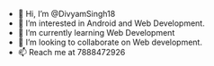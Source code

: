 - 👋 Hi, I’m @DivyamSingh18
- 👀 I’m interested in Android and Web Development.
- 🌱 I’m currently learning Web Development
- 💞️ I’m looking to collaborate on Web development.
- 📫 Reach me at 7888472926

<!---
DivyamSingh18/DivyamSingh18 is a ✨ special ✨ repository because its `README.md` (this file) appears on your GitHub profile.
You can click the Preview link to take a look at your changes.
--->
